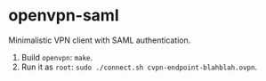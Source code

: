 # openvpn-saml

Minimalistic VPN client with SAML authentication.

1) Build `openvpn`: `make`.
2) Run it as `root`: `sudo ./connect.sh cvpn-endpoint-blahblah.ovpn`.

